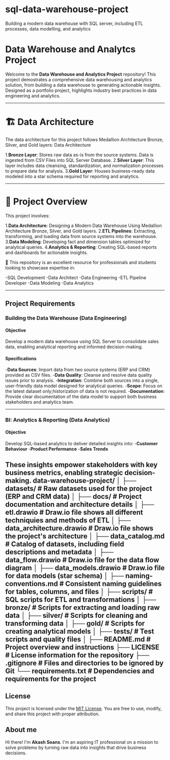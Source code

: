 # sql-data-warehouse-project
Building a modern data warehouse with SQL server, including ETL processes, data modelling, and analytics

# Data Warehouse and Analytcs Project

Welcome to the **Data Warehouse and Analytics Project** repository!
This project demostrates a comprehensive data warehousing and analytics solution, from building a data warehouse to generating actionable insights. Designed as a portfolio project, highlights industry best practices in data engineering and analytics.

---

# 🏗️ Data Architecture
The data architecture for this project follows Medallion Architecture Bronze, Silver, and Gold layers: Data Architecture

1.**Bronze Layer**: Stores raw data as-is from the source systems. Data is ingested from CSV Files into SQL Server Database.
2.**Silver Layer**: This layer includes data cleansing, standardization, and normalization processes to prepare data for analysis.
3.**Gold Layer**: Houses business-ready data modeled into a star schema required for reporting and analytics.

---

# 📖 Project Overview
This project involves:

1.**Data Architecture**: Designing a Modern Data Warehouse Using Medallion Architecture Bronze, Silver, and Gold layers.
2.**ETL Pipelines**: Extracting, transforming, and loading data from source systems into the warehouse.
3.**Data Modeling**: Developing fact and dimension tables optimized for analytical queries.
4.**Analytics & Reporting**: Creating SQL-based reports and dashboards for actionable insights.

🎯 This repository is an excellent resource for professionals and students looking to showcase expertise in:

-SQL Development
-Data Architect
-Data Engineering
-ETL Pipeline Developer
-Data Modeling
-Data Analytics

---

## Project Requirements 

### Building the Data Warehouse (Data Engineering)

#### Objective
Develop a modern data warehouse using SQL Server to consolidate sales data, enabling analytical reporting and informed decision-making.

#### Specifications
-**Data Sources**: Import data from two source systems (ERP and CRM) provided as CSV files.
-**Data Quality**: Cleanse and resolve data quality issues prior to analysis.
-**Integration**: Combine both sources into a single, user-friendly data model designed for analytical queries.
-**Scope**: Focus on the latest dataset only;historization of data is not required.
-**Documentation**: Provide clear documentation of the data model to support both business stakeholders and analytics team.

---

### BI: Analytics & Reporting (Data Analytics)

#### Objective
Develop SQL-based analytics to deliver detailed insights into:
-**Customer Behaviour**
-**Product Performance**
-**Sales Trends**

These insights empower stakeholders with key business metrics, enabling strategic decision-making.
data-warehouse-project/
│
├── datasets/                           # Raw datasets used for the project (ERP and CRM data)
│
├── docs/                               # Project documentation and architecture details
│   ├── etl.drawio                      # Draw.io file shows all different techniquies and methods of ETL
│   ├── data_architecture.drawio        # Draw.io file shows the project's architecture
│   ├── data_catalog.md                 # Catalog of datasets, including field descriptions and metadata
│   ├── data_flow.drawio                # Draw.io file for the data flow diagram
│   ├── data_models.drawio              # Draw.io file for data models (star schema)
│   ├── naming-conventions.md           # Consistent naming guidelines for tables, columns, and files
│
├── scripts/                            # SQL scripts for ETL and transformations
│   ├── bronze/                         # Scripts for extracting and loading raw data
│   ├── silver/                         # Scripts for cleaning and transforming data
│   ├── gold/                           # Scripts for creating analytical models
│
├── tests/                              # Test scripts and quality files
│
├── README.md                           # Project overview and instructions
├── LICENSE                             # License information for the repository
├── .gitignore                          # Files and directories to be ignored by Git
└── requirements.txt                    # Dependencies and requirements for the project
---

## License

This project is licensed under the [MIT License](LICENSE). You are free to use, modify, and share this project with proper attribution.

## About me

Hi there! I'm **Akash Soans**. I'm an aspiring IT professional on a mission to solve problems by turning raw data into insights that drive business decisions. 
